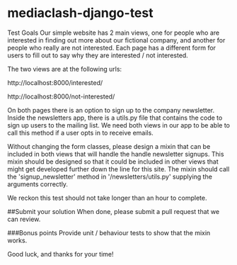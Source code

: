 # mediaclash-django-test

Test Goals
Our simple website has 2 main views, one for people who are interested in finding out more about our fictional company, and another for people who really are not interested. Each page has a different form for users to fill out to say why they are interested / not interested.

The two views are at the following urls:

http://localhost:8000/interested/

http://localhost:8000/not-interested/

On both pages there is an option to sign up to the company newsletter. Inside the newsletters app, there is a utils.py file that contains the code to sign up users to the mailing list. We need both views in our app to be able to call this method if a user opts in to receive emails.

Without changing the form classes, please design a mixin that can be included in both views that will handle the handle newsletter signups. This mixin should be designed so that it could be included in other views that might get developed further down the line for this site. The mixin should call the 'signup_newsletter' method in '/newsletters/utils.py' supplying the arguments correctly.

We reckon this test should not take longer than an hour to complete.

##Submit your solution When done, please submit a pull request that we can review.

###Bonus points Provide unit / behaviour tests to show that the mixin works.

Good luck, and thanks for your time!

